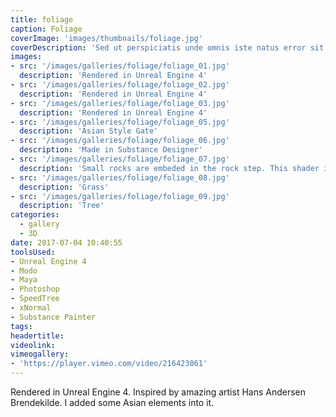 ```yaml
---
title: foliage
caption: Foliage
coverImage: 'images/thumbnails/foliage.jpg'
coverDescription: 'Sed ut perspiciatis unde omnis iste natus error sit voluptatem accusantium doloremque laudantium, totam rem aperiam, eaque ipsa quae ab illo inventore veritatis et quasi architecto beatae vitae dicta sunt explicabo'
images:
- src: '/images/galleries/foliage/foliage_01.jpg'
  description: 'Rendered in Unreal Engine 4'
- src: '/images/galleries/foliage/foliage_02.jpg'
  description: 'Rendered in Unreal Engine 4'
- src: '/images/galleries/foliage/foliage_03.jpg'
  description: 'Rendered in Unreal Engine 4'
- src: '/images/galleries/foliage/foliage_05.jpg'
  description: 'Asian Style Gate'
- src: '/images/galleries/foliage/foliage_06.jpg'
  description: 'Made in Substance Designer'
- src: '/images/galleries/foliage/foliage_07.jpg'
  description: 'Small rocks are embeded in the rock step. This shader is made in Photoshop'
- src: '/images/galleries/foliage/foliage_08.jpg'
  description: 'Grass'
- src: '/images/galleries/foliage/foliage_09.jpg'
  description: 'Tree'
categories:
  - gallery
  - 3D
date: 2017-07-04 10:40:55
toolsUsed:
- Unreal Engine 4
- Modo
- Maya
- Photoshop
- SpeedTree
- xNormal
- Substance Painter
tags:
headertitle:
videolink:
vimeogallery:
- 'https://player.vimeo.com/video/216423861'
---
```

Rendered in Unreal Engine 4. Inspired by amazing artist Hans Andersen Brendekilde. I added some Asian elements into it. 